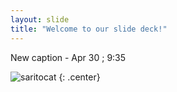 ```yaml
---
layout: slide
title: "Welcome to our slide deck!"
---
```


New caption - Apr 30 ; 9:35

![saritocat](https://octodex.github.com/images/saritocat.png)
{: .center}
